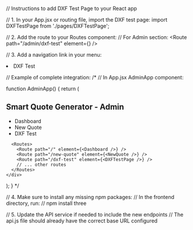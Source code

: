 // Instructions to add DXF Test Page to your React app

// 1. In your App.jsx or routing file, import the DXF test page:
import DXFTestPage from './pages/DXFTestPage';

// 2. Add the route to your Routes component:
// For Admin section:
<Route path="/admin/dxf-test" element={<DXFTestPage />} />

// 3. Add a navigation link in your menu:
<li className="nav-item">
  <Link to="/admin/dxf-test" className="nav-link">DXF Test</Link>
</li>

// Example of complete integration:
/*
// In App.jsx AdminApp component:

function AdminApp() {
  return (
    <div className="App">
      <nav className="navbar">
        <div className="nav-container">
          <h1 className="nav-logo">Smart Quote Generator - Admin</h1>
          <ul className="nav-menu">
            <li className="nav-item">
              <Link to="/admin" className="nav-link">Dashboard</Link>
            </li>
            <li className="nav-item">
              <Link to="/admin/new-quote" className="nav-link">New Quote</Link>
            </li>
            <li className="nav-item">
              <Link to="/admin/dxf-test" className="nav-link">DXF Test</Link>
            </li>
          </ul>
        </div>
      </nav>
      
      <Routes>
        <Route path="/" element={<Dashboard />} />
        <Route path="/new-quote" element={<NewQuote />} />
        <Route path="/dxf-test" element={<DXFTestPage />} />
        // ... other routes
      </Routes>
    </div>
  );
}
*/

// 4. Make sure to install any missing npm packages:
// In the frontend directory, run:
// npm install three

// 5. Update the API service if needed to include the new endpoints
// The api.js file should already have the correct base URL configured
